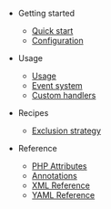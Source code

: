 - Getting started
  - [Quick start](./index.md)
  - [Configuration](./configuration.md)
    
- Usage
  - [Usage](./usage.md)
  - [Event system](./event_system.md)
  - [Custom handlers](./handlers.md)

- Recipes
  - [Exclusion strategy](./cookbook/exclusion_strategies.md)

- Reference
  - [PHP Attributes](./reference/php_attributes.md)
  - [Annotations](./reference/annotations.md)
  - [XML Reference](./reference/xml_reference.md)
  - [YAML Reference](./reference/yml_reference.md)
